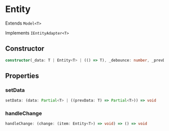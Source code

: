# Entity

Extends `Model<T>`

Implements `IEntityAdapter<T>`

## Constructor

```ts
constructor(_data: T | Entity<T> | (() => T), _debounce: number, _prevData: () => T);
```

## Properties

### setData

```ts
setData: (data: Partial<T> | ((prevData: T) => Partial<T>)) => void
```

### handleChange

```ts
handleChange: (change: (item: Entity<T>) => void) => () => void
```

